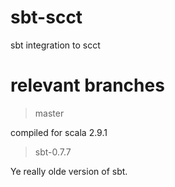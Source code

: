sbt-scct
========

sbt integration to scct

relevant branches
=================

> master

compiled for scala 2.9.1

> sbt-0.7.7

Ye really olde version of sbt.

